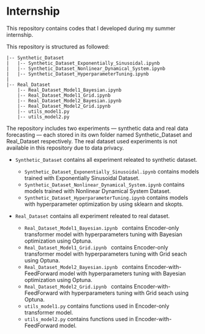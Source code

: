 # Internship
This repository contains codes that I developed during my summer internship.

This repository is structured as followed:
```
|-- Synthetic_Dataset
|   |-- Synthetic_Dataset_Exponentially_Sinusoidal.ipynb
|   |-- Synthetic_Dataset_Nonlinear_Dynamical_System.ipynb
|   |-- Synthetic_Dataset_HyperparameterTuning.ipynb
|
|-- Real_Dataset
    |-- Real_Dataset_Model1_Bayesian.ipynb 
    |-- Real_Dataset_Model1_Grid.ipynb 
    |-- Real_Dataset_Model2_Bayesian.ipynb 
    |-- Real_Dataset_Model2_Grid.ipynb 
    |-- utils_model1.py
    |-- utils_model2.py
```

The repository includes two experiments — synthetic data and real data forecasting — each stored in its own folder named Synthetic_Dataset and Real_Dataset respectively. The real dataset used experiments is not available in this repository due to data privacy.

- ``Synthetic_Dataset`` contains all experiment releated to synthetic dataset. 
    - ``Synthetic_Dataset_Exponentially_Sinusoidal.ipynb`` contains models trained with Exponentially Sinusoidal Dataset.
    - ``Synthetic_Dataset_Nonlinear_Dynamical_System.ipynb`` contains models  trained with Nonlinear Dynamical System Dataset.
    - ``Synthetic_Dataset_HyperparameterTuning.ipynb`` contains models with hyperparameter optimization by using sklearn and skopts.

- ``Real_Dataset`` contains all experiment releated to real dataset. 
    - ``Real_Dataset_Model1_Bayesian.ipynb `` contains Encoder-only transformer model with hyperparameters tuning with Bayesian optimization using Optuna.
    - ``Real_Dataset_Model1_Grid.ipynb `` contains Encoder-only transformer model with hyperparameters tuning with Grid seach using Optuna.
    - ``Real_Dataset_Model2_Bayesian.ipynb `` contains Encoder-with-FeedForward model with hyperparameters tuning with Bayesian optimization using Optuna.
    - ``Real_Dataset_Model2_Grid.ipynb `` contains Encoder-with-FeedForward with hyperparameters tuning with Grid seach using Optuna.
    - ``utils_model1.py`` contains functions used in Encoder-only transformer model.
    - ``utils_model2.py`` contains functions used in Encoder-with-FeedForward model.

